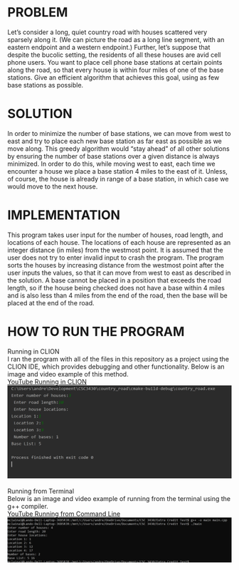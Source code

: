 # PROBLEM
Let’s consider a long, quiet country road with houses scattered very sparsely along it. (We can picture the road as a long line segment, with an eastern endpoint and a western endpoint.) Further, let’s suppose that despite the bucolic setting, the residents of all these houses are avid cell phone users. You want to place cell phone base stations at certain points along the road, so that every house is within four miles of one of the base stations. 
Give an efficient algorithm that achieves this goal, using as few base stations as possible. 
# SOLUTION
In order to minimize the number of base stations, we can move from west to east and try to place each new base station as far east as possible as we move along. This greedy algorithm would “stay ahead” of all other solutions by ensuring the number of base stations over a given distance is always minimized. In order to do this, while moving west to east, each time we encounter a house we place a base station 4 miles to the east of it. Unless, of course, the house is already in range of a base station, in which case we would move to the next house. 
# IMPLEMENTATION
This program takes user input for the number of houses, road length, and locations of each house. The locations of each house are represented as an integer distance (in miles) from the westmost point. It is assumed that the user does not try to enter invalid input to crash the program. The program sorts the houses by increasing distance from the westmost point after the user inputs the values, so that it can move from west to east as described in the solution. A base cannot be placed in a position that exceeds the road length, so if the house being checked does not have a base within 4 miles and is also less than 4 miles from the end of the road, then the base will be placed at the end of the road. 
# HOW TO RUN THE PROGRAM
Running in CLION <br>
I ran the program with all of the files in this repository as a project using the CLION IDE, which provides debugging and other functionality. Below is an image and video example of this method. <br>
<a href="https://youtu.be/mZ0JT0q4JOo">YouTube Running in CLION</a><br>
<img src="CLION_RUN.PNG"><br><br>
Running from Terminal <br>
Below is an image and video example of running from the terminal using the g++ compiler.<br>
<a href="https://youtu.be/JxLxvttnl28">YouTube Running from Command Line</a><br>
<img src="TERMINAL_RUN.PNG"><br>
